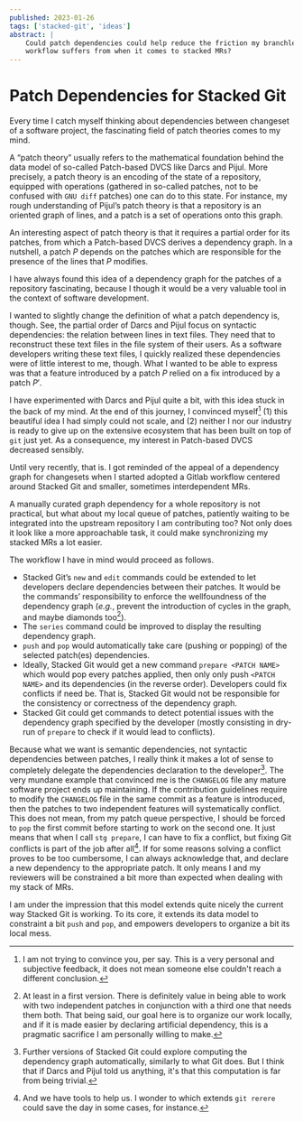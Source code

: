 ```yaml
---
published: 2023-01-26
tags: ['stacked-git', 'ideas']
abstract: |
    Could patch dependencies could help reduce the friction my branchless
    workflow suffers from when it comes to stacked MRs?
---
```


# Patch Dependencies for Stacked Git

Every time I catch myself thinking about dependencies between
changeset of a software project, the fascinating field of patch
theories comes to my mind.

A “patch theory” usually refers to the mathematical foundation behind
the data model of so-called Patch-based DVCS like Darcs and
Pijul. More precisely, a patch theory is an encoding of the state of a
repository, equipped with operations (gathered in so-called patches,
not to be confused with `GNU diff` patches) one can do to this
state. For instance, my rough understanding of Pijul’s patch theory is
that a repository is an oriented graph of lines, and a patch is a set
of operations onto this graph.

An interesting aspect of patch theory is that it requires a partial
order for its patches, from which a Patch-based DVCS derives a
dependency graph. In a nutshell, a patch $P$ depends on the patches
which are responsible for the presence of the lines that $P$
modifies.

I have always found this idea of a dependency graph for the patches
of a repository fascinating, because I though it would be a very
valuable tool in the context of software development.

I wanted to slightly change the definition of what a patch
dependency is, though. See, the partial order of Darcs and Pijul
focus on syntactic dependencies: the relation between lines in text
files. They need that to reconstruct these text files in the file
system of their users. As a software developers writing these text
files, I quickly realized these dependencies were of little interest
to me, though. What I wanted to be able to express was that a
feature introduced by a patch $P$ relied on a fix introduced by a
patch $P'$.

I have experimented with Darcs and Pijul quite a bit, with this idea
stuck in the back of my mind. At the end of this journey, I
convinced myself[^caution] (1) this beautiful idea I
had simply could not scale, and (2) neither I nor our industry is
ready to give up on the extensive ecosystem that has been built on top
of `git` just yet. As a consequence, my interest in Patch-based DVCS
decreased sensibly.

[^caution]: I am not trying to convince you, per say. This is a very personal
    and subjective feedback, it does not mean someone else couldn't reach a
    different conclusion.

Until very recently, that is. I got reminded of the appeal of a
dependency graph for changesets when I started adopted a Gitlab
workflow centered around Stacked Git and smaller, sometimes
interdependent MRs.

A manually curated graph dependency for a whole repository is not
practical, but what about my local queue of patches, patiently
waiting to be integrated into the upstream repository I am
contributing too?  Not only does it look like a more approachable
task, it could make synchronizing my stacked MRs a lot easier.

The workflow I have in mind would proceed as follows.

- Stacked Git’s `new` and `edit` commands could be extended to let
  developers declare dependencies between their patches. It would be
  the commands’ responsibility to enforce the wellfoundness of the
  dependency graph (*e.g.*, prevent the introduction of cycles in the
  graph, and maybe diamonds too[^diamond]).
- The `series` command could be improved to display the resulting
  dependency graph.
- `push` and `pop` would automatically take care (pushing or popping)
  of the selected patch(es) dependencies.
- Ideally, Stacked Git would get a new command `prepare <PATCH NAME>`
  which would pop every patches applied, then only only push `<PATCH
  NAME>` and its dependencies (in the reverse order). Developers could
  fix conflicts if need be. That is, Stacked Git would not be
  responsible for the consistency or correctness of the dependency
  graph.
- Stacked Git could get commands to detect potential issues with the
  dependency graph specified by the developer (mostly consisting in
  dry-run of `prepare` to check if it would lead to conflicts).

[^diamond]: At least in a first version. There is definitely value in being
    able to work with two independent patches in conjunction with a third one
    that needs them both. That being said, our goal here is to organize our
    work locally, and if it is made easier by declaring artificial dependency,
    this is a pragmatic sacrifice I am personally willing to make.

Because what we want is semantic dependencies, not syntactic dependencies
between patches, I really think it makes a lot of sense to completely delegate
the dependencies declaration to the developer[^future]. The very mundane
example that convinced me is the `CHANGELOG` file any mature software project
ends up maintaining. If the contribution guidelines require to modify the
`CHANGELOG` file in the same commit as a feature is introduced, then the
patches to two independent features will systematically conflict. This does not
mean, from my patch queue perspective, I should be forced to `pop` the first
commit before starting to work on the second one. It just means that when I
call `stg prepare`, I can have to fix a conflict, but fixing Git conflicts is
part of the job after all[^rerere]. If for some reasons solving a conflict
proves to be too cumbersome, I can always acknowledge that, and declare a new
dependency to the appropriate patch. It only means I and my reviewers will be
constrained a bit more than expected when dealing with my stack of MRs.

[^future]: Further versions of Stacked Git could explore computing the
    dependency graph automatically, similarly to what Git does. But I think
    that if Darcs and Pijul told us anything, it's that this computation is far
    from being trivial.

[^rerere]: And we have tools to help us. I wonder to which extends `git rerere`
    could save the day in some cases, for instance.

I am under the impression that this model extends quite nicely the current way
Stacked Git is working. To its core, it extends its data model to constraint a
bit `push` and `pop`, and empowers developers to organize a bit its local mess.
